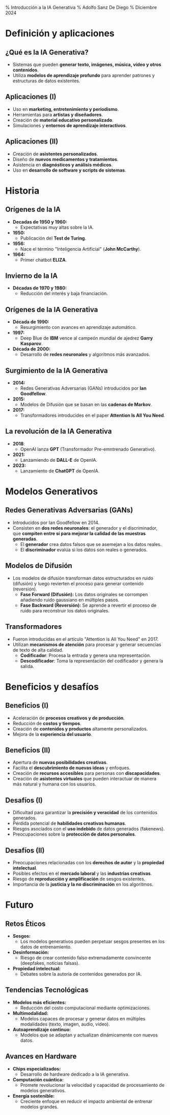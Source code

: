 % Introducción a la IA Generativa
% Adolfo Sanz De Diego
% Diciembre 2024



# Definición y aplicaciones



## ¿Qué es la IA Generativa?

- Sistemas que pueden **generar texto, imágenes, música, vídeo y otros contenidos**.
- Utiliza **modelos de aprendizaje profundo** para aprender patrones y estructuras de datos existentes.

## Aplicaciones (I)

- Uso en **marketing, entretenimiento y periodismo**.
- Herramientas para **artistas y diseñadores**.
- Creación de **material educativo personalizado**.
- Simulaciones y **entornos de aprendizaje interactivos**.

## Aplicaciones (II)

- Creación de **asistentes personalizados**.
- Diseño de **nuevos medicamentos y tratamientos**.
- Asistencia en **diagnósticos y análisis médicos**.
- Uso en **desarrollo de software y scripts de sistemas**.



# Historia



## Orígenes de la IA

- **Decadas de 1950 y 1960:**
    - Expectativas muy altas sobre la IA.
- **1950:**
    - Publicación del **Test de Turing**.
- **1956:**
    - Nace el término "Inteligencia Artificial" (**John McCarthy**).
- **1964:**
    - Primer chatbot **ELIZA**.

## Invierno de la IA

- **Décadas de 1970 y 1980:**
    - Reducción del interés y baja financiación.

## Orígenes de la IA Generativa

- **Década de 1990:**
    - Resurgimiento con avances en aprendizaje automático.
- **1997:**
    - Deep Blue de **IBM** vence al campeón mundial de ajedrez **Garry Kasparov**. 
- **Década de 2000:**
    - Desarrollo de **redes neuronales** y algoritmos más avanzados.

## Surgimiento de la IA Generativa

- **2014:**
    - Redes Generativas Adversarias (GANs) introducidos por **Ian Goodfellow**.
- **2015:**
    - Modelos de Difusión que se basan en las **cadenas de Markov**. 
- **2017:**
    - Transformadores introducides en el paper **Attention Is All You Need**.

## La revolución de la IA Generativa

- **2018**:
    - OpenAI lanza **GPT** (Transformador Pre-emntrenado Generativo).
- **2021:**
    - Lanzamiendo de **DALL-E** de OpenIA.
- **2023:**
    - Lanzamiento de **ChatGPT** de OpenIA.



# Modelos Generativos



## Redes Generativas Adversarias (GANs)

- Introducidos por Ian Goodfellow en 2014.
- Consisten en **dos redes neuronales**: el generador y el discriminador, que **compiten entre sí para mejorar la calidad de las muestras generadas**.
    - El **generador** crea datos falsos que se asemejan a los datos reales.
    - El **discriminador** evalúa si los datos son reales o generados.

## Modelos de Difusión

- Los modelos de difusión transforman datos estructurados en ruido (difusión) y luego revierten el proceso para generar contenido (reversión).
    - **Fase Forward (Difusión):** Los datos originales se corrompen añadiendo ruido gaussiano en múltiples pasos.
    - **Fase Backward (Reversión):** Se aprende a revertir el proceso de ruido para reconstruir los datos originales.

## Transformadores

- Fueron introducidas en el artículo "Attention is All You Need" en 2017.
- Utilizan **mecanismos de atención** para procesar y generar secuencias de texto de alta calidad.
    - **Codificador**: Procesa la entrada y genera una representación.
    - **Descodificador**: Toma la representación del codificador y genera la salida.



# Beneficios y desafíos



## Beneficios (I)

- Aceleración de **procesos creativos y de producción**.
- Reducción de **costos y tiempos**.
- Creación de **contenidos y productos** altamente personalizados.
- Mejora de la **experiencia del usuario**.

## Beneficios (II)

- Apertura de **nuevas posibilidades creativas**.
- Facilita el **descubrimiento de nuevas ideas** y enfoques.
- Creación de **recursos accesibles** para personas con **discapacidades**.
- Creación de **asistentes virtuales** que pueden interactuar de manera más natural y humana con los usuarios.

## Desafíos (I)

- Dificultad para garantizar la **precisión y veracidad** de los contenidos generados.
- Pérdida potencial de **habilidades creativas humanas**.
- Riesgos asociados con el **uso indebido** de datos generados (fakenews).
- Preocupaciones sobre la **protección de datos personales**.

## Desafíos (II)

- Preocupaciones relacionadas con los **derechos de autor** y la **propiedad intelectual**.
- Posibles efectos en el **mercado laboral** y las **industrias creativas**.
- Riesgo de **reproducción y amplificación** de sesgos existentes.
- Importancia de la **justicia y la no discriminación** en los algoritmos.



# Futuro



## Retos Éticos

- **Sesgos:**
    - Los modelos generativos pueden perpetuar sesgos presentes en los datos de entrenamiento.
- **Desinformación:**
    - Riesgo de crear contenido falso extremadamente convincente (deepfakes, noticias falsas).
- **Propiedad intelectual:**
    - Debates sobre la autoría de contenidos generados por IA.

## Tendencias Tecnológicas

- **Modelos más eficientes:**
    - Reducción del costo computacional mediante optimizaciones.
- **Multimodalidad:**
    - Modelos capaces de procesar y generar datos en múltiples modalidades (texto, imagen, audio, video).
- **Autoaprendizaje continuo:**
    - Modelos que se adaptan y actualizan dinámicamente con nuevos datos.

## Avances en Hardware

- **Chips especializados:**
    - Desarrollo de hardware dedicado a la IA generativa.
- **Computación cuántica:**
    - Promete revolucionar la velocidad y capacidad de procesamiento de modelos generativos.
- **Energía sostenible:**
    - Creciente enfoque en reducir el impacto ambiental de entrenar modelos grandes.